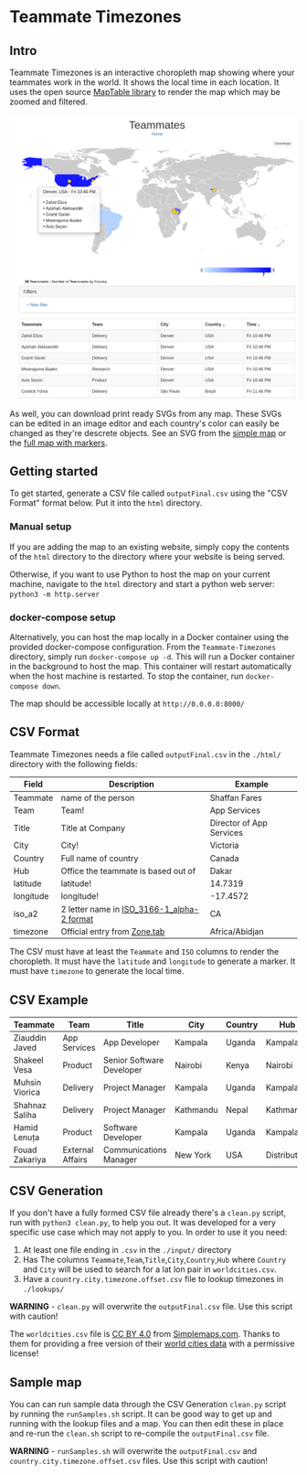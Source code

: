 # Teammate Timezones

## Intro

Teammate Timezones is an interactive choropleth map showing where your teammates work in the world. It shows the local time in each location. It uses the open source [MapTable library](https://github.com/Packet-Clearing-House/maptable) to render the map which may be zoomed and filtered. 

![](./map.sample.png)

As well, you can download print ready SVGs from any map.  These SVGs can be edited in an image editor and each country's color can easily be changed as they're descrete objects.  See an SVG from the [simple map](./simple.sample.svg) or the [full map with markers](./full.sample.svg).

## Getting started

To get started, generate a CSV file called `outputFinal.csv` using the "CSV Format" format below. Put it into the `html` directory. 

### Manual setup

If you are adding the map to an existing website, simply copy the contents of the `html` directory to the directory where your website is being served.

Otherwise, if you want to use Python to host the map on your current machine, navigate to the `html` directory and start a python web server: `python3 -m http.server`

### docker-compose setup

Alternatively, you can host the map locally in a Docker container using the provided docker-compose configuration. From the `Teammate-Timezones` directory, simply run `docker-compose up -d`. This will run a Docker container in the background to host the map. This container will restart automatically when the host machine is restarted. To stop the container, run `docker-compose down`.

The map should be accessible locally at `http://0.0.0.0:8000/`

## CSV Format

Teammate Timezones needs a file called `outputFinal.csv` in the `./html/` directory with the following fields:

| Field | Description | Example |
--- | --- | ---
| Teammate | name of the person | Shaffan Fares |
| Team | Team! | App Services |
| Title | Title at Company | Director of App Services |
| City | City! | Victoria |
| Country | Full name of country | Canada |
| Hub | Office the teammate is based out of | Dakar |
| latitude | latitude! | 14.7319 |
| longitude | longitude! | -17.4572 |
| iso_a2 | 2 letter name in [ISO_3166-1_alpha-2 format](https://en.wikipedia.org/wiki/ISO_3166-1_alpha-2) | CA |
| timezone | Official entry from [Zone.tab](https://en.wikipedia.org/wiki/Zone.tab) | Africa/Abidjan |

The CSV must have at least the `Teammate` and `ISO` columns to render the choropleth.  It must have the `latitude` and `longitude` to generate a marker.  It must have `timezone` to generate the local time.
 
## CSV Example

| Teammate | Team | Title | City | Country | Hub | latitude | longitude | iso_a2 | timezone |
--- | --- | --- | --- | --- | --- | --- | --- | --- | --- |
Ziauddin Javed | App Services | App Developer | Kampala | Uganda | Kampala | 0.3136 | 32.5811 | UG | Africa/Nairobi
Shakeel Vesa | Product | Senior Software Developer | Nairobi | Kenya | Nairobi | -1.2864 | 36.8172 | KE | Africa/Nairobi
Muhsin Viorica | Delivery | Project Manager | Kampala | Uganda | Kampala | 0.3136 | 32.5811 | UG | Africa/Nairobi
Shahnaz Saliha | Delivery | Project Manager | Kathmandu | Nepal | Kathmandu | 27.7167 | 85.3667 | NP | Asia/Kathmandu
Hamid Lenuța  | Product | Software Developer | Kampala | Uganda | Kampala | 0.3136 | 32.5811 | UG | Africa/Nairobi
Fouad Zakariya | External Affairs | Communications Manager | New York | USA | Distributed | 40.6943 | -73.9249 | US | America/New_York

## CSV Generation 

If you don't have a fully formed CSV file already there's a `clean.py`  script, run with `python3 clean.py`, to help you out.  It was developed for a very specific use case which may not apply to you. In order to use it you need:

1. At least one file ending in `.csv` in the `./input/` directory
1. Has The columns `Teammate`,`Team`,`Title`,`City`,`Country`,`Hub` where `Country` and `City`  will be used to search for a lat lon pair in `worldcities.csv`.
1. Have a `country.city.timezone.offset.csv` file to lookup timezones in `./lookups/`

**WARNING** - `clean.py`  will overwrite the `outputFinal.csv` file.  Use this script with caution!

The `worldcities.csv` file is [CC BY 4.0](https://creativecommons.org/licenses/by/4.0/) from [Simplemaps.com](https://simplemaps.com).  Thanks to them for providing a free version of their [world cities data](https://simplemaps.com/data/world-cities) with a permissive license!

## Sample map 

You can can run sample data through the CSV Generation `clean.py` script by running the `runSamples.sh` script. It can be good way to get up and running with the lookup files and a map. You can then edit these in place and re-run the `clean.sh` script to re-compile the `outputFinal.csv` file.

**WARNING** - `runSamples.sh`  will overwrite the `outputFinal.csv`  and `country.city.timezone.offset.csv` files.  Use this script with caution!

